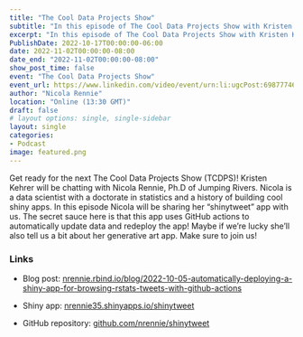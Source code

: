 ```yaml
---
title: "The Cool Data Projects Show"
subtitle: "In this episode of The Cool Data Projects Show with Kristen Kehrer from CometML, we talked about building cool Shiny apps, the joy of GitHub actions, and generative art!"
excerpt: "In this episode of The Cool Data Projects Show with Kristen Kehrer from CometML, we talked about building cool Shiny apps, the joy of GitHub actions, and generative art!"
PublishDate: 2022-10-17T00:00:00-06:00
date: 2022-11-02T00:00:00-08:00
date_end: "2022-11-02T00:00:00-08:00"
show_post_time: false
event: "The Cool Data Projects Show"
event_url: https://www.linkedin.com/video/event/urn:li:ugcPost:6987774632980283392/
author: "Nicola Rennie"
location: "Online (13:30 GMT)"
draft: false
# layout options: single, single-sidebar
layout: single
categories:
- Podcast
image: featured.png
---
```


Get ready for the next The Cool Data Projects Show (TCDPS)! Kristen Kehrer will be chatting with Nicola Rennie, Ph.D of Jumping Rivers. Nicola is a data scientist with a doctorate in statistics and a history of building cool shiny apps. In this episode Nicola will be sharing her “shinytweet” app with us. The secret sauce here is that this app uses GitHub actions to automatically update data and redeploy the app! Maybe if we’re lucky she’ll also tell us a bit about her generative art app. Make sure to join us!

### Links

* Blog post: [nrennie.rbind.io/blog/2022-10-05-automatically-deploying-a-shiny-app-for-browsing-rstats-tweets-with-github-actions](https://nrennie.rbind.io/blog/2022-10-05-automatically-deploying-a-shiny-app-for-browsing-rstats-tweets-with-github-actions/)

* Shiny app: [nrennie35.shinyapps.io/shinytweet](https://nrennie35.shinyapps.io/shinytweet/)

* GitHub repository: [github.com/nrennie/shinytweet](https://github.com/nrennie/shinytweet)

